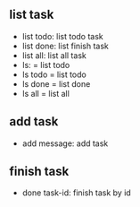## list task ##
  * list todo: list todo task
  * list done: list finish task
  * list all: list all task
  * ls: = list todo
  * ls todo = list todo
  * ls done = list done
  * ls all = list all
## add task ##
  * add message: add task
## finish task ##
  * done task-id: finish task by id
